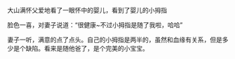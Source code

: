 
大山满怀父爱地看了一眼怀中的婴儿，看到了婴儿的小拇指

脸色一喜，对妻子说道：“很健康~不过小拇指是随了我啦，哈哈”

妻子一听，满意的点了点头。自己的小拇指是两半的，虽然和血缘有关系，但是多少是个缺陷。看来是随他爸了，是个完美的小宝宝。
